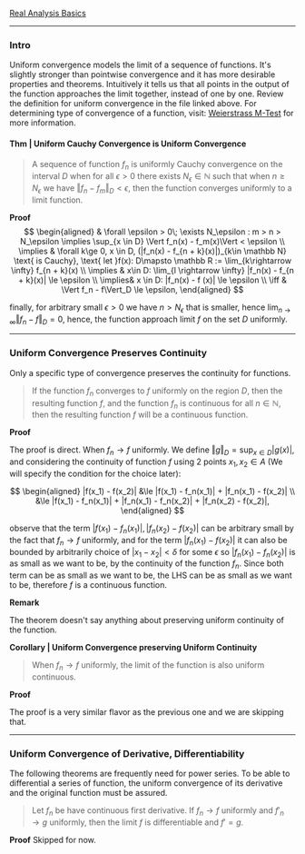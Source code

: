 [Real Analysis Basics](Real%20Analysis%20Basics.md)


---
### **Intro**

Uniform convergence models the limit of a sequence of functions. It's slightly stronger than pointwise convergence and it has more desirable properties and theorems. Intuitively it tells us that all points in the output of the function approaches the limit together, instead of one by one. Review the definition for uniform convergence in the file linked above. For determining type of convergence of a function, visit: [Weierstrass M-Test](Weierstrass%20M-Test.md) for more information. 

#### **Thm | Uniform Cauchy Convergence is Uniform Convergence**

> A sequence of function $f_n$ is uniformly Cauchy convergence on the interval $D$ when for all $\epsilon > 0$ there exists $N_\epsilon \in \mathbb N$ such that when $n \ge N_\epsilon$ we have $\Vert f_n - f_m\Vert_D < \epsilon$, then the function converges uniformly to a limit function. 

**Proof**
$$
\begin{aligned}
    & \forall \epsilon > 0\; \exists N_\epsilon : m > n > N_\epsilon \implies \sup_{x \in D}
    \Vert f_n(x) - f_m(x)\Vert 
    < \epsilon
    \\
    \implies & 
    \forall k\ge 0, x \in D, (|f_n(x) - f_{n + k}(x)|)_{k\in \mathbb N} \text{ is Cauchy}, \text{ let }f(x): D\mapsto \mathbb R := \lim_{k\rightarrow \infty} f_{n + k}(x)
    \\
    \implies & 
    x\in D: \lim_{l \rightarrow \infty} |f_n(x) - f_{n + k}(x)| \le \epsilon
    \\
    \implies&
    x \in D: |f_n(x) - f (x)| \le \epsilon
    \\
    \iff & \Vert f_n - f\Vert_D \le \epsilon, 
\end{aligned}
$$

finally, for arbitrary small $\epsilon > 0$ we have $n > N_\epsilon$ that is smaller, hence $\lim_{n\rightarrow \infty} \Vert f_n - f\Vert_D  = 0$, hence, the function approach limit $f$ on the set $D$ uniformly. 


---
### **Uniform Convergence Preserves Continuity**

Only a specific type of convergence preserves the continuity for functions. 


> If the function $f_n$ converges to $f$ uniformly on the region $D$, then the resulting function $f$, and the function $f_n$ is continuous for all $n\in \mathbb N$, then the resulting function $f$ will be a continuous function. 


**Proof**

The proof is direct. When $f_n\rightarrow f$ uniformly. We define $\Vert g\Vert_D = \sup_{x\in D}|g(x)|$, and considering the continuity of function $f$ using 2 points $x_1, x_2 \in A$ (We will specify the condition for the choice later): 

$$
\begin{aligned}
    |f(x_1) - f(x_2)| 
    &\le |f(x_1) - f_n(x_1)| + |f_n(x_1) - f(x_2)|
    \\
    &\le 
    |f(x_1) - f_n(x_1)| + |f_n(x_1) - f_n(x_2)| + |f_n(x_2) - f(x_2)|, 
\end{aligned}
$$

observe that the term $|f(x_1) - f_n(x_1)|, |f_n(x_2) - f(x_2)|$ can be arbitrary small by the fact that $f_n\rightarrow f$ uniformly, and for the term $|f_n(x_1) - f(x_2)|$ it can also be bounded by arbitrarily choice of $|x_1 - x_2|< \delta$ for some $\epsilon$ so $|f_n(x_1) - f_n(x_2)|$ is as small as we want to be, by the continuity of the function $f_n$. Since both term can be as small as we want to be, the LHS can be as small as we want to be, therefore $f$ is a continuous function. 

**Remark**

The theorem doesn't say anything about preserving uniform continuity of the function. 

**Corollary | Uniform Convergence preserving Uniform Continuity**

> When $f_n\rightarrow f$ uniformly, the limit of the function is also uniform continuous. 

**Proof**

The proof is a very similar flavor as the previous one and we are skipping that. 


---
### **Uniform Convergence of Derivative, Differentiability**

The following theorems are frequently need for power series. To be able to differential a series of function, the uniform convergence of its derivative and the original function must be assured. 

> Let $f_n$ be have continuous first derivative. If $f_n\rightarrow f$ uniformly and $f'_n\rightarrow g$ uniformly, then the limit $f$ is differentiable and $f' = g$. 

**Proof**
Skipped for now. 
